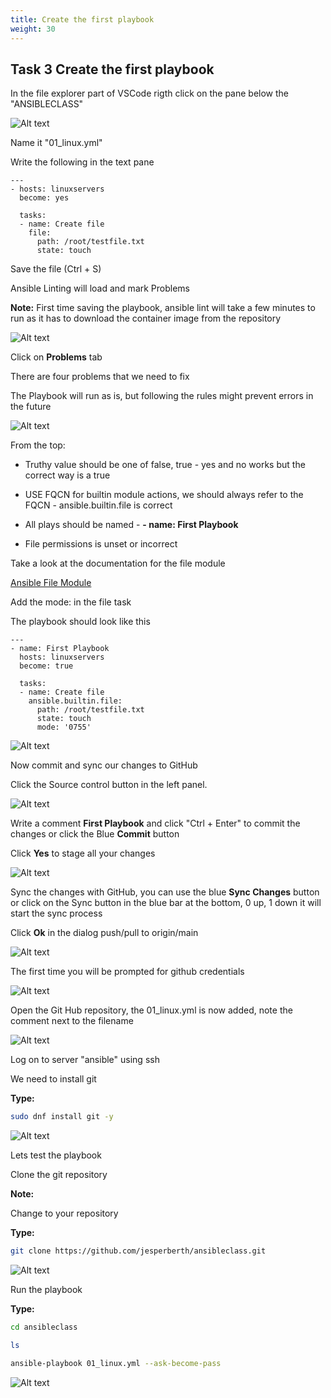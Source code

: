 ```yaml
---
title: Create the first playbook
weight: 30
---
```


## Task 3 Create the first playbook

In the file explorer part of VSCode rigth click on the pane below the "ANSIBLECLASS"

![Alt text](images/015_code_newfile.png?raw=true "new file in VSCode")

Name it "01_linux.yml"

Write the following in the text pane

```ansible
---
- hosts: linuxservers
  become: yes

  tasks:
  - name: Create file
    file:
      path: /root/testfile.txt
      state: touch

```

Save the file (Ctrl + S)

Ansible Linting will load and mark Problems

__Note:__ First time saving the playbook, ansible lint will take a few minutes to run as it has to download the container image from the repository

![Alt text](images/016_ansible_lint.png?raw=true "Ansible lint in VSCode")

Click on __Problems__ tab

There are four problems that we need to fix

The Playbook will run as is, but following the rules might prevent errors in the future

![Alt text](images/016_lint_errors.png?raw=true "lint errors")

From the top:

* Truthy value should be one of false, true - yes and no works but the correct way is a true

* USE FQCN for builtin module actions, we should always refer to the FQCN - ansible.builtin.file is correct

* All plays should be named - __- name: First Playbook__

* File permissions is unset or incorrect

Take a look at the documentation for the file module

[Ansible File Module](https://docs.ansible.com/ansible/latest/collections/ansible/builtin/file_module.html)

Add the mode: in the file task

The playbook should look like this

```ansible
---
- name: First Playbook
  hosts: linuxservers
  become: true

  tasks:
  - name: Create file
    ansible.builtin.file:
      path: /root/testfile.txt
      state: touch
      mode: '0755'

```

![Alt text](images/016_code_playbook_fixed.png?raw=true "playbook in VSCode fixed")

Now commit and sync our changes to GitHub

Click the Source control button in the left panel.

![Alt text](images/016_code_playbook.png?raw=true "playbook in VSCode")

Write a comment __First Playbook__ and click "Ctrl + Enter" to commit the changes or click the Blue __Commit__ button

Click __Yes__ to stage all your changes

![Alt text](images/018_code_git_sync.png?raw=true "git sync in VSCode")

Sync the changes with GitHub, you can use the blue __Sync Changes__ button or click on the Sync button in the blue bar at the bottom, 0 up, 1 down it will start the sync process

Click __Ok__ in the dialog push/pull to origin/main

![Alt text](images/018_code_git_sync_button.png?raw=true "git sync in VSCode")

The first time you will be prompted for github credentials

![Alt text](images/019_code_git_sync_login.png?raw=true "git login in VSCode")

Open the Git Hub repository, the 01_linux.yml is now added, note the comment next to the filename

![Alt text](images/020_github_new.png?raw=true "github new file")

Log on to server "ansible" using ssh

We need to install git

__Type:__

```bash
sudo dnf install git -y
```

![Alt text](images/021_install_git.png?raw=true "install git")

Lets test the playbook

Clone the git repository

__Note:__

Change to your repository

__Type:__

```bash
git clone https://github.com/jesperberth/ansibleclass.git
```

![Alt text](images/022_git_clone.png?raw=true "git clone")

Run the playbook

__Type:__

```bash
cd ansibleclass

ls

ansible-playbook 01_linux.yml --ask-become-pass

```

![Alt text](images/023_run_playbook.png?raw=true "Run playbook")
